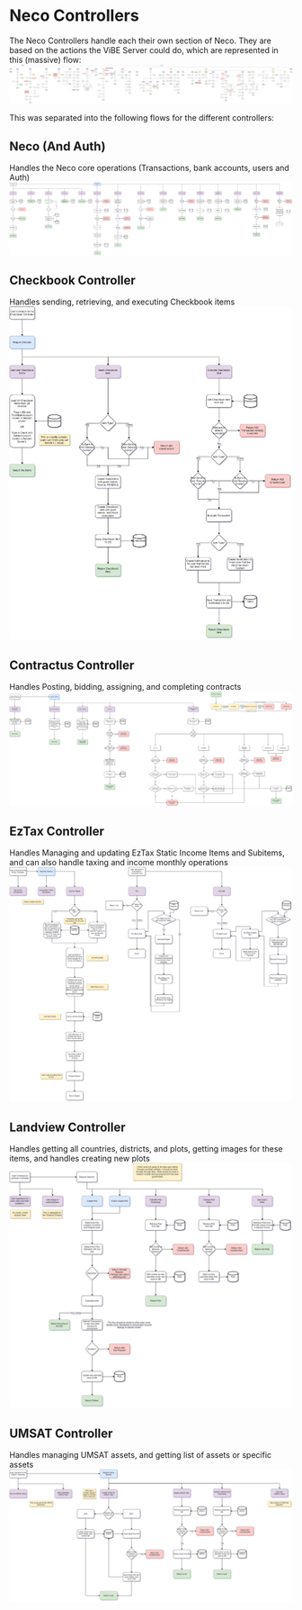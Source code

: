 # Neco Controllers

The Neco Controllers handle each their own section of Neco. They are based on the actions the ViBE Server could do, which are represented in this (massive) flow:
![ViBE Flow](https://github.com/igtampe/Neco/blob/master/Images/Flowchart/ViBE%20Flow.png)

This was separated into the following flows for the different controllers:

## Neco (And Auth)
Handles the Neco core operations (Transactions, bank accounts, users and Auth)
![NecoAuth](https://github.com/igtampe/Neco/blob/master/Images/Flowchart/NecoAuthController.png)

## Checkbook Controller
Handles sending, retrieving, and executing Checkbook items
![Checkbook](https://github.com/igtampe/Neco/blob/master/Images/Flowchart/CheckbookController.png)

## Contractus Controller
Handles Posting, bidding, assigning, and completing contracts
![Contractus](https://github.com/igtampe/Neco/blob/master/Images/Flowchart/ContractusController.png)

## EzTax Controller
Handles Managing and updating EzTax Static Income Items and Subitems, and can also handle taxing and income monthly operations
![EzTax](https://github.com/igtampe/Neco/blob/master/Images/Flowchart/EzTaxController.png)

## Landview Controller
Handles getting all countries, districts, and plots, getting images for these items, and handles creating new plots
![Landview](https://github.com/igtampe/Neco/blob/master/Images/Flowchart/LandViewController.png)

## UMSAT Controller
Handles managing UMSAT assets, and getting list of assets or specific assets
![UMSAT](https://github.com/igtampe/Neco/blob/master/Images/Flowchart/UMSATController.png)

